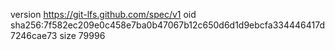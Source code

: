 version https://git-lfs.github.com/spec/v1
oid sha256:7f582ec209e0c458e7ba0b47067b12c650d6d1d9ebcfa334446417d7246cae73
size 79996
